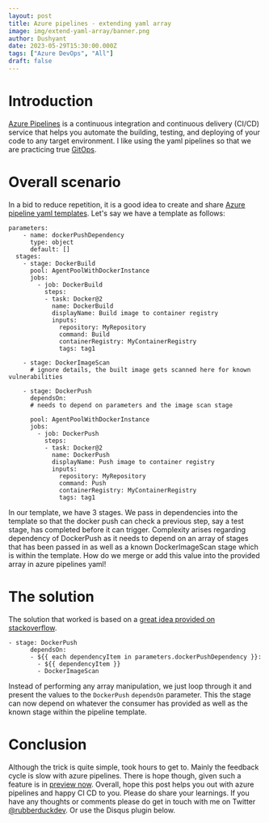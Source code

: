 ```yaml
---
layout: post
title: Azure pipelines - extending yaml array
image: img/extend-yaml-array/banner.png
author: Dushyant
date: 2023-05-29T15:30:00.000Z
tags: ["Azure DevOps", "All"]
draft: false
---
```

# Introduction
[Azure Pipelines](https://learn.microsoft.com/en-us/azure/devops/pipelines/get-started/what-is-azure-pipelines?view=azure-devops) is a continuous integration and continuous delivery (CI/CD) service that helps you automate the building, testing, and deploying of your code to any target environment. I like using the yaml pipelines so that we are practicing true [GitOps](https://about.gitlab.com/topics/gitops/).

# Overall scenario

In a bid to reduce repetition, it is a good idea to create and share [Azure pipeline yaml templates](https://learn.microsoft.com/en-us/azure/devops/pipelines/process/templates?view=azure-devops). Let's say we have a template as follows:

```
parameters:
    - name: dockerPushDependency
      type: object
      default: []  
  stages:
    - stage: DockerBuild
      pool: AgentPoolWithDockerInstance
      jobs:
        - job: DockerBuild
          steps:
          - task: Docker@2
            name: DockerBuild
            displayName: Build image to container registry
            inputs:
              repository: MyRepository
              command: Build
              containerRegistry: MyContainerRegistry
              tags: tag1

    - stage: DockerImageScan
      # ignore details, the built image gets scanned here for known vulnerabilities

    - stage: DockerPush
      dependsOn:
      # needs to depend on parameters and the image scan stage

      pool: AgentPoolWithDockerInstance
      jobs:
        - job: DockerPush
          steps:
          - task: Docker@2
            name: DockerPush
            displayName: Push image to container registry
            inputs:
              repository: MyRepository
              command: Push
              containerRegistry: MyContainerRegistry
              tags: tag1
```

In our template, we have 3 stages. We pass in dependencies into the template so that the docker push can check a previous step, say a test stage, has completed before it can trigger.
Complexity arises regarding dependency of DockerPush as it needs to depend on an array of stages that has been passed in as well as a known DockerImageScan stage which is within the template. How do we merge or add this value into the provided array in azure pipelines yaml!

# The solution
The solution that worked is based on a [great idea provided on stackoverflow](https://stackoverflow.com/a/66894872/1228479).

```
- stage: DockerPush
      dependsOn:
      - ${{ each dependencyItem in parameters.dockerPushDependency }}:
        - ${{ dependencyItem }}
        - DockerImageScan
```

Instead of performing any array manipulation, we just loop through it and present the values to the `DockerPush` `dependsOn` parameter. This the stage can now depend on whatever the consumer has provided as well as the known stage within the pipeline template.

# Conclusion
Although the trick is quite simple, took hours to get to. Mainly the feedback cycle is slow with azure pipelines. There is hope though, given such a feature is in [preview now](https://developercommunity.visualstudio.com/t/ability-to-test-yaml-builds-locally/366517).
Overall, hope this post helps you out with azure pipelines and happy CI CD to you. Please do share your learnings. If you have any thoughts or comments please do get in touch with me on Twitter [@rubberduckdev](https://twitter.com/rubberduckdev). Or use the Disqus plugin below.